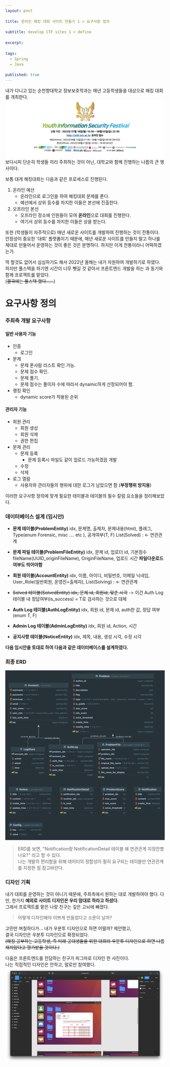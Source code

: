 ```yaml
---
layout: post

title: 온라인 해킹 대회 사이트 만들기 1 > 요구사항 정의

subtitle: develop CTF sites 1 > define

excerpt: 

tags:
  - Spring
  - Java

published: true
---
```


내가 다니고 있는 순천향대학교 정보보호학과는 매년 고등학생들을 대상으로 해킹 대회를 개최한다.   
![YISF포스터](/assets/2022-08-08/poster.png)
보다시피 단순히 학생들 끼리 주최하는 것이 아닌, 대학교와 함께 진행하는 나름의 큰 행사이다.  

보통 대게 해킹대회는 다음과 같은 프로세스로 진행된다.
1. 온라인 예선
	- 온라인으로 로그인을 하여 해킹대회 문제를 푼다.
	- 예선에서 상위 등수를 차지한 이들은 본선에 진출한다.
2. 오프라인 본선
	- 오프라인 장소에 인원들이 모여 **온라인**으로 대회를 진행한다.
	- 여기서 상위 등수를 차지한 이들은 상을 받는다.

또한 (학생들이 자주적으로) 매년 새로운 사이트를 개발하여 진행하는 것이 전통이다.  
안정성이 중요한 '대회' 플랫폼이기 때문에, 매년 새로운 사이트를 만들지 말고 하나를 제대로 만들어서 운영하는 것이 좋은 것은 분명하다.   하지만 이게 전통이라니 어떡하겠는가.  

딱 할것도 없어서 심심하기도 해서 2022년 올해는 내가 자원하여 개발하기로 하였다.   
하지만 풀스택을 하기엔 시간이 너무 뺏길 것 같아서 프론트엔드 개발을 하는 과 동기와 함께 프로젝트를 맡았다.  
(~~결국에는 풀스택 했다......~~)

# 요구사항 정의 

### 주최측 개발 요구사항
#### 일반 사용자 기능
- 인증
	- 로그인
- 문제
	- 문제 푼사람 리스트 확인 가능.
	- 문제 점수 확인.
	- 문제 풀기.
	- 문제 점수는 풀이자 수에 따라서 dynamic하게 산정되어야 함.
- 랭킹 확인
	- dynamic score가 적용된 순위

#### 관리자 기능
- 회원 관리
	- 회원 생성
	- 회원 삭제
	- 권한 편집
- 문제 관리
	- 문제 등록
		- 문제 등록시 파일도 같이 업로드 가능하겠끔 개발
	- 수정
	- 삭제
- 로그 열람
	- 사용자와 관리자들의 행위에 대한 로그가 남았으면 함 (**부정행위 방지용**)


이러한 요구사항 정의에 맞게 필요한 테이블과 테이블의 필수 칼럼 요소들을 정리해보았다.

### 데이터베이스 설계 (임시안)
- **문제 테이블(ProblemEntity)**
idx, 문제명, 출제자, 문제내용(html), 플래그,
Type(enum Forensic, misc .... etc ), 공개여부(T, F)
List(Solved) : <- 연관관계

- **문제 파일 테이블(ProblemFileEntity)**
idx, 문제 id, 업로더 id, 기본점수
fileName(UUID_originFileName), OriginFileName, 업로드 시간
**파일다운로드 여부도 띄어야함**

- **회원 테이블(AccountEntity)**
idx, 이름, 아이디, 비밀번호, 이메일
닉네임, User_Role(일반회원, 운영진=출제자),
List(Solving) : <- 연관관계

- ~~Solved 테이블(SolvedEntity)
idx, 문제 id, 회원id, 맞춘 시각~~
-> 이건 Auth Log 테이블 내 정답여부(is_success) = T로 검사하는 것으로 대체

- **Auth Log 테이블(AuthLogEntity)**
idx, 회원 id, 문제 id, auth한 값, 정답 여부(enum T, F)

- **Admin Log 테이블(AdminLogEntity)**
idx, 회원 id, Action, 시간

- **공지사항 테이블(NoticeEntity)**
idx,
제목, 내용, 생성 시각, 수정 시각


**다음 임시안을 토대로 하여 다음과 같은 데이터베이스를 설계하였다.**  


### 최종 ERD
![erd](/assets/2022-08-08/erd.png)
> ERD를 보면, "Notification랑 NotificationDetail 테이블 왜 연관관계 지정안했나요?" 라고 할 수 있다.   
> 나는 개발의 편리함을 위해 데이터의 정합성이 필히 요구되는 테이블만 연관관계를 지정한 점 참고바란다.  


### 디자인 기획
내가 대회를 운영하는 것이 아니기 때문에, 주최측에서 원하는 대로 개발하여야 했다. 다만, 한가지 **예외로 사이트 디자인은 우리 맘대로 하라고 하셨다.**  
그래서 프로젝트를 맡은 나랑 친구는 깊은 고뇌에 빠졌다.

> 어떻게 디자인해야 이쁘게 만들었다고 소문이 날까?

고민만 며칠하다가... 내가 우분투 디자인으로 하면 어떨까? 제안했고,  
결국 디자인은 우분투 디자인으로 확정되었다.  
~~(해킹 공부하는 고등학생, 즉 미래 공대생들을 위한 대회라 우분투 디자인으로 하면 나름 재치있다고 평가받을 것이다.)~~

다음은 프론트엔드를 전담하는 친구가 피그마로 디자인 한 사진이다.  
나는 직접적인 디자인은 안하고, 말로만 참여했다.  
![figma](/assets/2022-08-08/figma.png)


